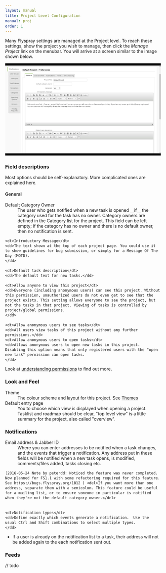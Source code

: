 ```yaml
---
layout: manual
title: Project Level Configuration
manual: proj
order: 1
---
```


Many Flyspray settings are managed at the Project level. To reach these settings, show the project you wish to manage, then click the *Manage Project* link on the menubar.  You will arrive at a screen similar to the image shown below.

<img src="/images/manual/projectoptions.jpg" class="img-responsive" alt="project options">

### Field descriptions 

Most options should be self-explanatory. More complicated ones are explained here.

#### General

<dl>
	<dt>Default Category Owner</dt>
	<dd>The user who gets notified when a new task is opened __if__ the category used for the task has no owner. Category owners are defined in the Category list for the project. This field can be left empty; if the category has no owner and there is no default owner, then no notification is sent.</dd>

	<dt>Introductory Message</dt>
	<dd>The text shown at the top of each project page. You could use it to show guidelines for bug submission, or simply for a Message Of The Day (MOTD).
	</dd>

	<dt>Default task description</dt>
	<dd>The default text for new tasks.</dd>

	<dt>Allow anyone to view this project</dt>
	<dd>Everyone (including anonymous users) can see this project. Without this permission, unauthorized users do not even get to see that the project exists. This setting allows everyone to see the project, but not the tasks in that project. Viewing of tasks is controlled by project/global permissions.
	</dd>

	<dt>Allow anonymous users to see tasks</dt>
	<dd>All users view tasks of this project without any further permissions.</dd>
	<dt>Allow anonymous users to open tasks</dt>
	<dd>Allows anonymous users to open new tasks in this project. Disabling this option means that only registered users with the "open new task" permission can open tasks.
	</dd>
</dl>

Look at [understanding permissions](/manual/understanding_permissions) to find out more.

### Look and Feel

<dl>
	<dt>Theme</dt>
	<dd>The colour scheme and layout for this project. See <a href="/manual/themes">Themes</a></dd>
	<dt>Default entry page</dt>
	<dd>You to choose which view is displayed when opening a project. Tasklist and roadmap should be clear, "top level view" is a little summary for the project, also called "overview".
	</dd>
</dl>

### Notifications 

<dl>
	<dt>Email address & Jabber ID</dt>  
	<dd>Where you can enter addresses to be notified when a task changes, and the events that trigger a notification.  Any address put in these fields will be notified when a new task opens, is modified, comments/files added, tasks closing etc.</dd>
	
	(2016-05-24 Note by peterdd: Noticed the feature was never completed. Now planned for FS1.1 with some refactoring required for this feature. See https://bugs.flyspray.org/1812 ) <del>If you want more than one address, separate them with a semicolon. This feature could be useful for a mailing list, or to ensure someone in particular is notified when they're not the default category owner.</del>
	

	<dt>Notification types</dt>
	<dd>Define exactly which events generate a notification.  Use the usual Ctrl and Shift combinations to select multiple types.
	</dd>
</dl>

 * If a user is already on the notification list to a task, their address will not be added again to the each notification sent out.

### Feeds

// todo
